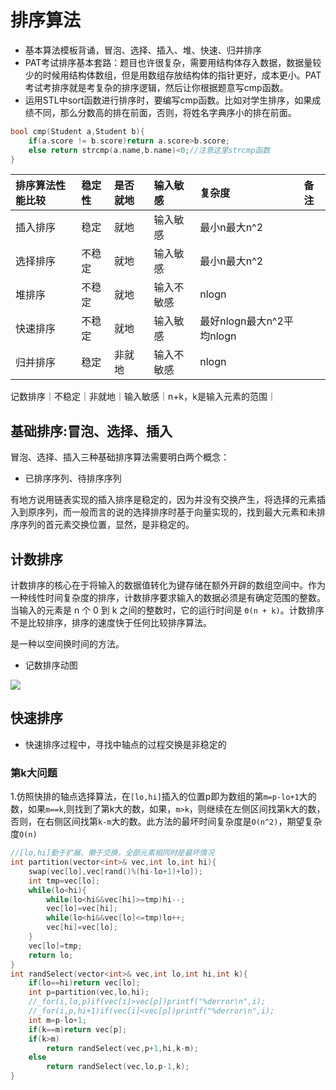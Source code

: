 # 排序算法

* 基本算法模板背诵，冒泡、选择、插入、堆、快速、归并排序
* PAT考试排序基本套路：题目也许很复杂，需要用结构体存入数据，数据量较少的时候用结构体数组，但是用数组存放结构体的指针更好，成本更小。PAT考试考排序就是考复杂的排序逻辑，然后让你根据题意写cmp函数。
* 运用STL中sort函数进行排序时，要编写cmp函数。比如对学生排序，如果成绩不同，那么分数高的排在前面，否则，将姓名字典序小的排在前面。

```cpp
bool cmp(Student a,Student b){
    if(a.score != b.score)return a.score>b.score;
    else return strcmp(a.name,b.name)<0;//注意这里strcmp函数
}
```

| 排序算法性能比较 | 稳定性 | 是否就地 | 输入敏感 | 复杂度 | 备注 |
| :--- | :--- | :--- | :--- | :--- | :--- |
| 插入排序 | 稳定 | 就地 | 输入敏感 | 最小n最大n^2 |  |
| 选择排序 | 不稳定 | 就地 | 输入敏感 | 最小n最大n^2 |  |
| 堆排序 | 不稳定 | 就地 | 输入不敏感 | nlogn |  |
| 快速排序 | 不稳定 | 就地 | 输入敏感 | 最好nlogn最大n^2平均nlogn |  |
| 归并排序 | 稳定 | 非就地 | 输入不敏感 | nlogn |  |

记数排序｜不稳定｜非就地｜输入敏感｜n+k，k是输入元素的范围｜

## 基础排序:冒泡、选择、插入

冒泡、选择、插入三种基础排序算法需要明白两个概念：

* 已排序序列、待排序序列

有地方说用链表实现的插入排序是稳定的，因为并没有交换产生，将选择的元素插入到原序列，而一般而言的说的选择排序时基于向量实现的，找到最大元素和未排序序列的首元素交换位置，显然，是非稳定的。

## 计数排序

计数排序的核心在于将输入的数据值转化为键存储在额外开辟的数组空间中。作为一种线性时间复杂度的排序，计数排序要求输入的数据必须是有确定范围的整数。当输入的元素是 n 个 0 到 k 之间的整数时，它的运行时间是 `Θ(n + k)`。计数排序不是比较排序，排序的速度快于任何比较排序算法。

是一种以空间换时间的方法。

* 记数排序动图

![](https://www.runoob.com/wp-content/uploads/2019/03/countingSort.gif)

## 快速排序

* 快速排序过程中，寻找中轴点的过程交换是非稳定的

### 第k大问题

1.仿照快排的轴点选择算法，在`[lo,hi]`插入的位置p即为数组的第`m=p-lo+1`大的数，如果`m==k`,则找到了第k大的数，如果，`m>k`，则继续在左侧区间找第k大的数，否则，在右侧区间找第`k-m`大的数。此方法的最坏时间复杂度是`O(n^2)`，期望复杂度`O(n)`

```cpp
//[lo,hi]勤于扩展、懒于交换，全部元素相同时是最坏情况
int partition(vector<int>& vec,int lo,int hi){
    swap(vec[lo],vec[rand()%(hi-lo+1)+lo]);
    int tmp=vec[lo];
    while(lo<hi){
        while(lo<hi&&vec[hi]>=tmp)hi--;
        vec[lo]=vec[hi];
        while(lo<hi&&vec[lo]<=tmp)lo++;
        vec[hi]=vec[lo];
    }
    vec[lo]=tmp;
    return lo;
}
int randSelect(vector<int>& vec,int lo,int hi,int k){
    if(lo==hi)return vec[lo];
    int p=partition(vec,lo,hi);
    //_for(i,lo,p)if(vec[i]>vec[p])printf("%derror\n",i);
    //_for(i,p,hi+1)if(vec[i]<vec[p])printf("%derror\n",i);
    int m=p-lo+1;
    if(k==m)return vec[p];
    if(k>m)
        return randSelect(vec,p+1,hi,k-m);
    else
        return randSelect(vec,lo,p-1,k);
}
```

